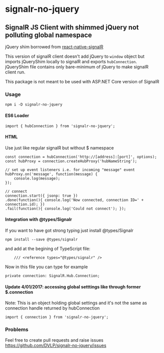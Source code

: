# signalr-no-jquery
## SignalR JS Client with shimmed jQuery not polluting global namespace

jQuery shim borrowed from [react-native-signalR](https://github.com/olofd/react-native-signalr)

This version of signalR client doesn't add jQuery to `window` object but imports jQueryShim locally to signalR and exports `hubConnection`.
jQueryShim file contains only bare-minimum of jQuery to make signalR client run.

This package is not meant to be used with ASP.NET Core version of SignalR

### Usage
```
npm i -D signalr-no-jquery
```

#### ES6 Loader


```
import { hubConnection } from 'signalr-no-jquery';
```

#### HTML

Use just like regular signalR but without $ namespace

```
const connection = hubConnection('http://[address]:[port]', options);
const hubProxy = connection.createHubProxy('hubNameString');

// set up event listeners i.e. for incoming "message" event
hubProxy.on('message', function(message) {
    console.log(message);
});

// connect
connection.start({ jsonp: true })
.done(function(){ console.log('Now connected, connection ID=' + connection.id); })
.fail(function(){ console.log('Could not connect'); });

```
#### Integration with @types/Signalr

If you want to have got strong typing just install @types/Signalr

```
npm install --save @types/signalr
```

and add at the begining of TypeScript file:

```
    /// <reference types="@types/signalr" />
```
Now in this file you can type for example
```
private connection: SignalR.Hub.Connection;
```

#### Update 4/01/2017: accessing global setttings like through former $.connection

Note: This is an object holding global settings and it's not the same as connection handle returned by hubConnection

```
import { connection } from 'signalr-no-jquery';
```

### Problems

Feel free to create pull requests and raise issues https://github.com/DVLP/signalr-no-jquery/issues



